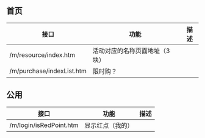 ## 首页
| 接口                      | 功能                          | 描述  |
| ------------------------- | ----------------------------- | :---: |
| /m/resource/index.htm     | 活动对应的名称页面地址（3块） |       |
| /m/purchase/indexList.htm | 限时购？                      |       |

## 公用
| 接口                    | 功能             | 描述  |
| ----------------------- | ---------------- | :---: |
| /m/login/isRedPoint.htm | 显示红点（我的） |       |